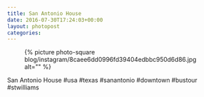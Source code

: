 ```yaml
---
title: San Antonio House
date: 2016-07-30T17:24:03+00:00
layout: photopost
categories:
---
```


<figure class="photo photo--square">
  {% picture photo-square blog/instagram/8caee6dd0996fd39404edbbc950d6d86.jpg alt="" %}
</figure>

San Antonio House
#usa #texas #sanantonio #downtown #bustour #stwilliams
